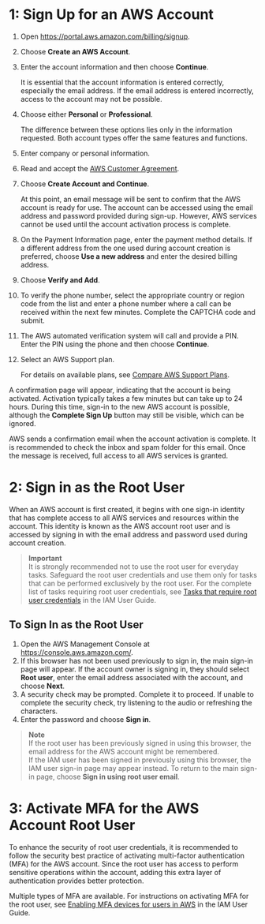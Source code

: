 # 1: Sign Up for an AWS Account

1. Open <a href="https://portal.aws.amazon.com/billing/signup" target="_blank">https://portal.aws.amazon.com/billing/signup</a>.
2. Choose **Create an AWS Account**.

3. Enter the account information and then choose **Continue**.

   It is essential that the account information is entered correctly, especially the email address. If the email address is entered incorrectly, access to the account may not be possible.

4. Choose either **Personal** or **Professional**.

   The difference between these options lies only in the information requested. Both account types offer the same features and functions.

5. Enter company or personal information.

6. Read and accept the <a href="https://aws.amazon.com/agreement/" target="_blank">AWS Customer Agreement</a>.

7. Choose **Create Account and Continue**.

   At this point, an email message will be sent to confirm that the AWS account is ready for use. The account can be accessed using the email address and password provided during sign-up. However, AWS services cannot be used until the account activation process is complete.

8. On the Payment Information page, enter the payment method details. If a different address from the one used during account creation is preferred, choose **Use a new address** and enter the desired billing address.

9. Choose **Verify and Add**.

10. To verify the phone number, select the appropriate country or region code from the list and enter a phone number where a call can be received within the next few minutes. Complete the CAPTCHA code and submit.

11. The AWS automated verification system will call and provide a PIN. Enter the PIN using the phone and then choose **Continue**.

12. Select an AWS Support plan.

    For details on available plans, see <a href="https://aws.amazon.com/premiumsupport/plans/" target="_blank">Compare AWS Support Plans</a>.

A confirmation page will appear, indicating that the account is being activated. Activation typically takes a few minutes but can take up to 24 hours. During this time, sign-in to the new AWS account is possible, although the **Complete Sign Up** button may still be visible, which can be ignored.

AWS sends a confirmation email when the account activation is complete. It is recommended to check the inbox and spam folder for this email. Once the message is received, full access to all AWS services is granted.

# 2: Sign in as the Root User

When an AWS account is first created, it begins with one sign-in identity that has complete access to all AWS services and resources within the account. This identity is known as the AWS account root user and is accessed by signing in with the email address and password used during account creation.

> **Important**  
> It is strongly recommended not to use the root user for everyday tasks. Safeguard the root user credentials and use them only for tasks that can be performed exclusively by the root user. For the complete list of tasks requiring root user credentials, see <a href="https://docs.aws.amazon.com/IAM/latest/UserGuide/root-user-tasks.html" target="_blank">Tasks that require root user credentials</a> in the IAM User Guide.

## To Sign In as the Root User

1. Open the AWS Management Console at <a href="https://console.aws.amazon.com/" target="_blank">https://console.aws.amazon.com/</a>.
2. If this browser has not been used previously to sign in, the main sign-in page will appear. If the account owner is signing in, they should select **Root user**, enter the email address associated with the account, and choose **Next**.
3. A security check may be prompted. Complete it to proceed. If unable to complete the security check, try listening to the audio or refreshing the characters.
4. Enter the password and choose **Sign in**.

> **Note**  
> If the root user has been previously signed in using this browser, the email address for the AWS account might be remembered.  
> If the IAM user has been signed in previously using this browser, the IAM user sign-in page may appear instead. To return to the main sign-in page, choose **Sign in using root user email**.

# 3: Activate MFA for the AWS Account Root User

To enhance the security of root user credentials, it is recommended to follow the security best practice of activating multi-factor authentication (MFA) for the AWS account. Since the root user has access to perform sensitive operations within the account, adding this extra layer of authentication provides better protection.

Multiple types of MFA are available. For instructions on activating MFA for the root user, see <a href="https://docs.aws.amazon.com/IAM/latest/UserGuide/id_credentials_mfa_enable.html" target="_blank">Enabling MFA devices for users in AWS</a> in the IAM User Guide.
